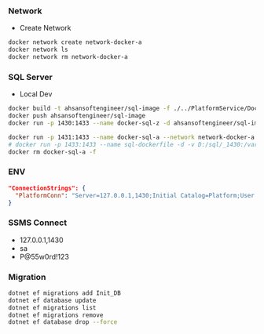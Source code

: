 ### Network
- Create Network
```bash
docker network create network-docker-a
docker network ls
docker network rm network-docker-a
```
### SQL Server
- Local Dev
```bash
docker build -t ahsansoftengineer/sql-image -f ./../PlatformService/DockerfileSQL ./../
docker push ahsansoftengineer/sql-image
docker run -p 1430:1433 --name docker-sql-z -d ahsansoftengineer/sql-image

docker run -p 1431:1433 --name docker-sql-a --network network-docker-a -d ahsansoftengineer/sql-image
# docker run -p 1433:1433 --name sql-dockerfile -d -v D:/sql/_1430:/var/opt/mssql -d sql-image
docker rm docker-sql-a -f
```
### ENV
```json
"ConnectionStrings": {
  "PlatformConn": "Server=127.0.0.1,1430;Initial Catalog=Platform;User ID=sa;Password=P@55w0rd!123;TrustServerCertificate=true;"
}
```
### SSMS Connect
- 127.0.0.1,1430
- sa
- P@55w0rd!123

### Migration
```bash
dotnet ef migrations add Init_DB
dotnet ef database update 
dotnet ef migrations list
dotnet ef migrations remove
dotnet ef database drop --force
```
